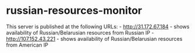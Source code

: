 # russian-resources-monitor

This server is published at the following URLs:
    - http://31.172.67.184 - shows availability of Russian/Belarusian resources from Russian IP
    - http://107.152.43.221 - shows availability of Russian/Belarusian resources from American IP
